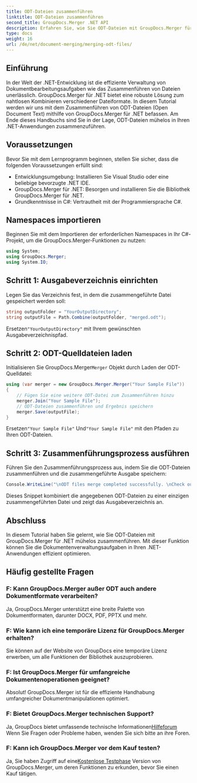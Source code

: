 ```yaml
---
title: ODT-Dateien zusammenführen
linktitle: ODT-Dateien zusammenführen
second_title: GroupDocs.Merger .NET API
description: Erfahren Sie, wie Sie ODT-Dateien mit GroupDocs.Merger für .NET mühelos zusammenführen. Verbessern Sie Ihre Dokumentverwaltungsfunktionen mit dieser leistungsstarken Bibliothek.
type: docs
weight: 16
url: /de/net/document-merging/merging-odt-files/
---
```

## Einführung
In der Welt der .NET-Entwicklung ist die effiziente Verwaltung von Dokumentbearbeitungsaufgaben wie das Zusammenführen von Dateien unerlässlich. GroupDocs.Merger für .NET bietet eine robuste Lösung zum nahtlosen Kombinieren verschiedener Dateiformate. In diesem Tutorial werden wir uns mit dem Zusammenführen von ODT-Dateien (Open Document Text) mithilfe von GroupDocs.Merger für .NET befassen. Am Ende dieses Handbuchs sind Sie in der Lage, ODT-Dateien mühelos in Ihren .NET-Anwendungen zusammenzuführen.
## Voraussetzungen
Bevor Sie mit dem Lernprogramm beginnen, stellen Sie sicher, dass die folgenden Voraussetzungen erfüllt sind:
- Entwicklungsumgebung: Installieren Sie Visual Studio oder eine beliebige bevorzugte .NET IDE.
- GroupDocs.Merger für .NET: Besorgen und installieren Sie die Bibliothek GroupDocs.Merger für .NET.
- Grundkenntnisse in C#: Vertrautheit mit der Programmiersprache C#.

## Namespaces importieren
Beginnen Sie mit dem Importieren der erforderlichen Namespaces in Ihr C#-Projekt, um die GroupDocs.Merger-Funktionen zu nutzen:
```csharp
using System; 
using GroupDocs.Merger;
using System.IO;
```
## Schritt 1: Ausgabeverzeichnis einrichten
Legen Sie das Verzeichnis fest, in dem die zusammengeführte Datei gespeichert werden soll:
```csharp
string outputFolder = "YourOutputDirectory";
string outputFile = Path.Combine(outputFolder, "merged.odt");
```
 Ersetzen`"YourOutputDirectory"` mit Ihrem gewünschten Ausgabeverzeichnispfad.
## Schritt 2: ODT-Quelldateien laden
 Initialisieren Sie GroupDocs.Merger`Merger` Objekt durch Laden der ODT-Quelldatei:
```csharp
using (var merger = new GroupDocs.Merger.Merger("Your Sample File"))
{
    // Fügen Sie eine weitere ODT-Datei zum Zusammenführen hinzu
    merger.Join("Your Sample File");
    // ODT-Dateien zusammenführen und Ergebnis speichern
    merger.Save(outputFile);
}
```
 Ersetzen`"Your Sample File"` Und`"Your Sample File"` mit den Pfaden zu Ihren ODT-Dateien.
## Schritt 3: Zusammenführungsprozess ausführen
Führen Sie den Zusammenführungsprozess aus, indem Sie die ODT-Dateien zusammenführen und die zusammengeführte Ausgabe speichern:
```csharp
Console.WriteLine("\nODT files merge completed successfully. \nCheck output in {0}", outputFolder);
```
Dieses Snippet kombiniert die angegebenen ODT-Dateien zu einer einzigen zusammengeführten Datei und zeigt das Ausgabeverzeichnis an.

## Abschluss
In diesem Tutorial haben Sie gelernt, wie Sie ODT-Dateien mit GroupDocs.Merger für .NET mühelos zusammenführen. Mit dieser Funktion können Sie die Dokumentenverwaltungsaufgaben in Ihren .NET-Anwendungen effizient optimieren.

## Häufig gestellte Fragen
### F: Kann GroupDocs.Merger außer ODT auch andere Dokumentformate verarbeiten?
Ja, GroupDocs.Merger unterstützt eine breite Palette von Dokumentformaten, darunter DOCX, PDF, PPTX und mehr.
### F: Wie kann ich eine temporäre Lizenz für GroupDocs.Merger erhalten?
Sie können auf der Website von GroupDocs eine temporäre Lizenz erwerben, um alle Funktionen der Bibliothek auszuprobieren.
### F: Ist GroupDocs.Merger für umfangreiche Dokumentenoperationen geeignet?
Absolut! GroupDocs.Merger ist für die effiziente Handhabung umfangreicher Dokumentmanipulationen optimiert.
### F: Bietet GroupDocs.Merger technischen Support?
 Ja, GroupDocs bietet umfassende technische Informationen[Hilfeforum](https://forum.groupdocs.com/c/merger/32) Wenn Sie Fragen oder Probleme haben, wenden Sie sich bitte an ihre Foren.
### F: Kann ich GroupDocs.Merger vor dem Kauf testen?
 Ja, Sie haben Zugriff auf eine[Kostenlose Testphase](https://releases.groupdocs.com/) Version von GroupDocs.Merger, um deren Funktionen zu erkunden, bevor Sie einen Kauf tätigen.